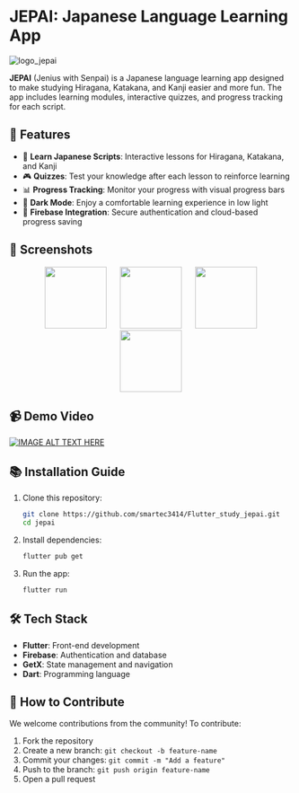 # JEPAI: Japanese Language Learning App

![logo_jepai](https://github.com/user-attachments/assets/b7965f30-b23f-4d89-b173-83bcf23487b6)


**JEPAI** (Jenius with Senpai) is a Japanese language learning app designed to make studying Hiragana, Katakana, and Kanji easier and more fun. The app includes learning modules, interactive quizzes, and progress tracking for each script.

## 🚀 Features

- 📖 **Learn Japanese Scripts**: Interactive lessons for Hiragana, Katakana, and Kanji
- 🎮 **Quizzes**: Test your knowledge after each lesson to reinforce learning
- 📊 **Progress Tracking**: Monitor your progress with visual progress bars
- 🌙 **Dark Mode**: Enjoy a comfortable learning experience in low light
- 🔗 **Firebase Integration**: Secure authentication and cloud-based progress saving

## 📸 Screenshots

<p align="center">


  <img src="https://github.com/user-attachments/assets/fff25ec3-e99c-42ec-b97e-e6f5d87ef3f8" width="110" hspace="10">
  <img src="https://github.com/user-attachments/assets/245a2f6f-4770-4266-ab1e-3dc411ba2700" width="110" hspace="10">
  <img src="https://github.com/user-attachments/assets/0927fd85-8783-47d6-bc6e-053a80b91950" width="110" hspace="10">
  <img src="https://github.com/user-attachments/assets/6aaa6d16-f245-4caa-b9f6-532a1cbe7e64" width="110" hspace="10">
</p>

## 📹 Demo Video

[![IMAGE ALT TEXT HERE](https://img.youtube.com/vi/sOY6mMAPQzA/0.jpg)](https://www.youtube.com/watch?v=sOY6mMAPQzA)

## 📚 Installation Guide

1. Clone this repository:
   ```bash
   git clone https://github.com/smartec3414/Flutter_study_jepai.git
   cd jepai
   ```

2. Install dependencies:
   ```bash
   flutter pub get
   ```

3. Run the app:
   ```bash
   flutter run
   ```

## 🛠 Tech Stack

* **Flutter**: Front-end development
* **Firebase**: Authentication and database
* **GetX**: State management and navigation
* **Dart**: Programming language

## 🌟 How to Contribute

We welcome contributions from the community! To contribute:

1. Fork the repository
2. Create a new branch: `git checkout -b feature-name`
3. Commit your changes: `git commit -m "Add a feature"`
4. Push to the branch: `git push origin feature-name`
5. Open a pull request
